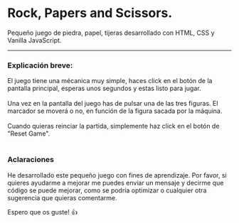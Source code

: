 # Rock, Papers and Scissors.

Pequeño juego de piedra, papel, tijeras desarrollado con HTML, CSS y Vanilla JavaScript.

<hr>

<h3> Explicación breve: </h3>

El juego tiene una mécanica muy simple, haces click en el botón de la pantalla principal, esperas unos segundos y estas listo para jugar. 
<br><br>
Una vez en la pantalla del juego has de pulsar una de las tres figuras. El marcador se moverá o no, en función de la figura sacada por la máquina.
<br><br>
Cuando quieras reinciar la partida, simplemente haz click en el botón de "Reset Game".
<br><br>

<h3>Aclaraciones</h3>

He desarrollado este pequeño juego con fines de aprendizaje. Por favor, si quieres ayudarme a mejorar me puedes enviar un mensaje y decirme que código se puede mejorar, como se podría optimizar o cualquier otra sugerencia que quieras comentarme.

Espero que os guste! 👍
